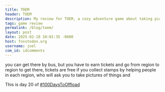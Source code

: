 ```yaml
---
title: TOEM
header: TOEM
description: My review for TOEM, a cozy adventure game about taking pictures of things.
tags: game review
permalink: /blog/toem/
layout: post
date: 2025-02-10 10:01:35 -0600
host: fosstodon.org
username: joel
com_id: idcomments
---
```


you can get there by bus, but you have to earn tickets and go from region to region to get there, tickets are free if you collect stamps by helping people in each region, who will ask you to take pictures of things and 

This is day 20 of [#100DaysToOffload](https://100daystooffload.com)
